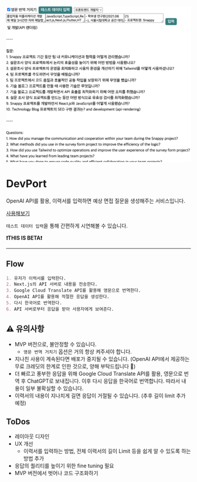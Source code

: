 ![sample](./sample.png)

# DevPort

OpenAI API를 활용, 이력서를 입력하면 예상 면접 질문을 생성해주는 서비스입니다.

[사용해보기](https://dev-port-omega.vercel.app/)

`테스트 데이터 입력`을 통해 간편하게 시연해볼 수 있습니다.

**❗THIS IS BETA❗**

---

## Flow

```md
1. 유저가 이력서를 입력한다.
2. Next.js의 API 서버로 내용을 전송한다.
3. Google Cloud Translate API를 활용해 영문으로 번역한다.
4. OpenAI API를 활용해 적절한 응답을 생성한다.
5. 다시 한국어로 번역한다.
6. API 서버로부터 응답을 받아 사용자에게 보여준다.
```

## ⚠️ 유의사항

- MVP 버전으로, 불안정할 수 있습니다.
  - `영문 번역 거치기` 옵션은 거의 항상 켜주셔야 합니다.
- 지나친 사용이 계속된다면 배포가 중지될 수 있습니다. (OpenAI API에서 제공하는 무료 크레딧의 한계로 인한 것으로, 양해 부탁드립니다 🥲)
- 더 빠르고 풍부한 응답을 위해 Google Cloud Translate API를 활용, 영문으로 번역 후 ChatGPT로 보내집니다. 이후 다시 응답을 한국어로 번역합니다. 따라서 내용이 일부 불확실할 수 있습니다.
- 이력서의 내용이 지나치게 길면 응답이 거절될 수 있습니다. (추후 길이 limit 추가 예정)

## ToDos

- 레이아웃 디자인
- UX 개선
  - 이력서를 입력하는 방법, 전체 이력서의 길이 Limit 등을 쉽게 알 수 있도록 하는 방법 추가
- 응답의 퀄리티를 높이기 위한 fine tuning 필요
- MVP 버전에서 벗어나 코드 구조화하기
